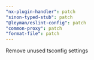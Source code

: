 ```yaml
---
"nx-plugin-handler": patch
"sinon-typed-stub": patch
"@leyman/eslint-config": patch
"common-proxy": patch
"format-file": patch
---
```


Remove unused tsconfig settings
